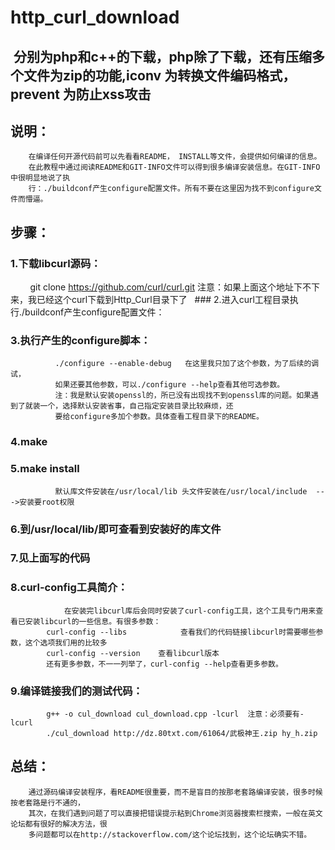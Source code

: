 # http_curl_download

##  分别为php和c++的下载，php除了下载，还有压缩多个文件为zip的功能,iconv 为转换文件编码格式，prevent 为防止xss攻击

##  说明：
     	在编译任何开源代码前可以先看看README， INSTALL等文件，会提供如何编译的信息。
		在此教程中通过阅读README和GIT-INFO文件可以得到很多编译安装信息。在GIT-INFO中很明显地说了执
    	行：./buildconf产生configure配置文件。所有不要在这里因为找不到configure文件而懵逼。
##  步骤：
   ### 1.下载libcurl源码：
             git clone https://github.com/curl/curl.git
	     注意：如果上面这个地址下不下来，我已经这个curl下载到Http_Curl目录下了
   ### 2.进入curl工程目录执行./buildconf产生configure配置文件：
   ### 3.执行产生的configure脚本：
              ./configure --enable-debug   在这里我只加了这个参数，为了后续的调试，
              如果还要其他参数，可以./configure --help查看其他可选参数。
              注：我是默认安装openssl的，所已没有出现找不到openssl库的问题。如果遇到了就装一个，选择默认安装省事，自己指定安装目录比较麻烦，还
              要给configure多加个参数。具体查看工程目录下的README。
   ### 4.make
   ### 5.make install        
              默认库文件安装在/usr/local/lib 头文件安装在/usr/local/include  --->安装要root权限
   ### 6.到/usr/local/lib/即可查看到安装好的库文件
   ### 7.见上面写的代码
   ### 8.curl-config工具简介：
              	在安装完libcurl库后会同时安装了curl-config工具，这个工具专门用来查看已安装libcurl的一些信息。有很多参数：
          	curl-config --libs            查看我们的代码链接libcurl时需要哪些参数，这个选项我们用的比较多
          	curl-config --version    查看libcurl版本
          	还有更多参数，不一一列举了，curl-config --help查看更多参数。
   ### 9.编译链接我们的测试代码：
        	g++ -o cul_download cul_download.cpp -lcurl  注意：必须要有-lcurl
        	./cul_download http://dz.80txt.com/61064/武极神王.zip hy_h.zip
    
## 总结：
        通过源码编译安装程序，看README很重要，而不是盲目的按那老套路编译安装，很多时候按老套路是行不通的，
        其次，在我们遇到问题了可以直接把错误提示粘到Chrome浏览器搜索栏搜索，一般在英文论坛都有很好的解决方法，很
        多问题都可以在http://stackoverflow.com/这个论坛找到，这个论坛确实不错。
